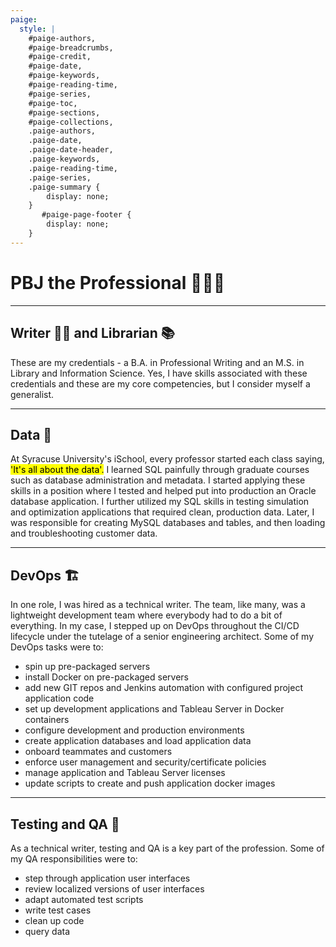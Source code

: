 ```yaml
---
paige: 
  style: |
    #paige-authors,
    #paige-breadcrumbs,
    #paige-credit,
    #paige-date,
    #paige-keywords,
    #paige-reading-time,
    #paige-series,
    #paige-toc,
    #paige-sections,
    #paige-collections,
    .paige-authors,
    .paige-date,
    .paige-date-header,
    .paige-keywords,
    .paige-reading-time,
    .paige-series,
    .paige-summary {
        display: none;
    }
       #paige-page-footer {
        display: none;
    }
---
```

<html>
<head>
<style>
table, th, td {
  border: 1px solid white;
  border-collapse: collapse;
  text-align: left;
  vertical-align: top;
}
th, td {
  padding-top: 10px;
  padding-bottom: 10px;
  padding-left: 10px;
  padding-right: 10px;
}
</style>
</head>

# PBJ the Professional 👨🏻‍💻

---

## Writer ✍🏻 and Librarian 📚
These are my credentials - a B.A. in Professional Writing and an M.S. in Library and Information Science. Yes, I have skills associated with these credentials and these are my core competencies, but I consider myself a generalist.

---

## Data 💾
At Syracuse University's iSchool, every professor started each class saying, <mark>'It's all about the data'.</mark> I learned SQL painfully through graduate courses such as database administration and metadata. I started applying these skills in a position where I tested and helped put into production an Oracle database application. I further utilized my SQL skills in testing simulation and optimization applications that required clean, production data. Later, I was responsible for creating MySQL databases and tables, and then loading and troubleshooting customer data.

---

## DevOps 🏗️
In one role, I was hired as a technical writer. The team, like many, was a lightweight development team where everybody had to do a bit of everything. In my case, I stepped up on DevOps throughout the CI/CD lifecycle under the tutelage of a senior engineering architect. Some of my DevOps tasks were to:
- spin up  pre-packaged servers
- install Docker on pre-packaged servers
- add new GIT repos and Jenkins automation with configured project application code
- set up development applications and Tableau Server in Docker containers
- configure development and production environments
- create application databases and load application data
- onboard teammates and customers
- enforce user management and security/certificate policies
- manage application and Tableau Server licenses
- update scripts to create and push application docker images 
---
## Testing and QA 🧪
As a technical writer, testing and QA is a key part of the profession. Some of my QA responsibilities were to:
- step through application user interfaces 
- review localized versions of user interfaces
- adapt automated test scripts
- write test cases
- clean up code
- query data
